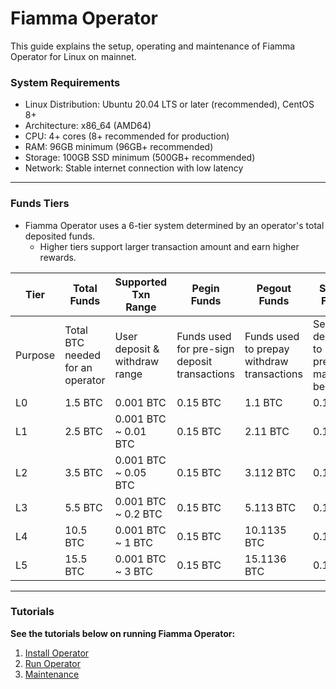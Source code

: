 # Fiamma Operator

This guide explains the setup, operating and maintenance of Fiamma Operator for Linux on mainnet.

### **System Requirements**

* Linux Distribution: Ubuntu 20.04 LTS or later (recommended), CentOS 8+
* Architecture: x86\_64 (AMD64)
* CPU: 4+ cores (8+ recommended for production)
* RAM: 96GB minimum (96GB+ recommended)
* Storage: 100GB SSD minimum (500GB+ recommended)
* Network: Stable internet connection with low latency

***

### **Funds Tiers**

* Fiamma Operator uses a 6-tier system determined by an operator's total deposited funds.
  * Higher tiers support larger transaction amount and earn higher rewards.

| Tier    | Total Funds                      | Supported Txn Range           | Pegin Funds                                  | Pegout Funds                               | Staked Funds                                    |
| ------- | -------------------------------- | ----------------------------- | -------------------------------------------- | ------------------------------------------ | ----------------------------------------------- |
| Purpose | Total BTC needed for an operator | User deposit & withdraw range | Funds used for pre-sign deposit transactions | Funds used to prepay withdraw transactions | Security deposit to precent malicious behaviors |
| L0      | 1.5 BTC                          | 0.001 BTC                     | 0.15 BTC                                     | 1.1 BTC                                    | 0.1 BTC                                         |
| L1      | 2.5 BTC                          | 0.001 BTC \~ 0.01 BTC         | 0.15 BTC                                     | 2.11 BTC                                   | 0.1 BTC                                         |
| L2      | 3.5 BTC                          | 0.001 BTC \~ 0.05 BTC         | 0.15 BTC                                     | 3.112 BTC                                  | 0.1 BTC                                         |
| L3      | 5.5 BTC                          | 0.001 BTC \~ 0.2 BTC          | 0.15 BTC                                     | 5.113 BTC                                  | 0.1 BTC                                         |
| L4      | 10.5 BTC                         | 0.001 BTC \~ 1 BTC            | 0.15 BTC                                     | 10.1135 BTC                                | 0.1 BTC                                         |
| L5      | 15.5 BTC                         | 0.001 BTC \~ 3 BTC            | 0.15 BTC                                     | 15.1136 BTC                                | 0.1 BTC                                         |

***

### Tutorials

**See the tutorials below on running Fiamma Operator:**

1. [Install Operator](1.-install-operator/)
2. [Run Operator](2.-start-operator/)
3. [Maintenance](3.-maintenance/)
